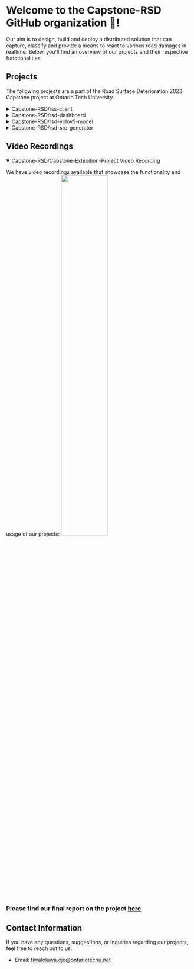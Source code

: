 # Welcome to the Capstone-RSD GitHub organization 👋! 

Our aim is to design, build and deploy a distributed solution that can capture, classify and provide a means to react to various road damages in realtime. Below, you'll find an overview of our projects and their respective functionalities.

## Projects

The following projects are a part of the Road Surface Deterioration 2023 Capstone project at Ontario Tech University.

<details>
  <summary>Capstone-RSD/rss-client</summary>
  
### Capstone-RSD/rss-client

- [Repository](https://github.com/Capstone-RSD/rss-client)
- Description: This Flutter mobile application allows users to capture and upload the road damage encountered to a cloud storage bucket, and simultaenously publish an event to our deployed event streaming platform in the cloud. It includes features such as authentication, and a user-friendly interface.
</details>

<details>
  <summary>Capstone-RSD/rsd-dashboard</summary>

### Capstone-RSD/rsd-dashboard

- [Repository](https://github.com/Capstone-RSD/rsd-dashboard)
- Description: This flutter web application which renders details of the classified Road Conditions on a map along with it location.
</details>

 <details>
  <summary>Capstone-RSD/rsd-yolov5-model</summary>
 
### Capstone-RSD/rsd-yolov5-model

- [Repository](https://github.com/Capstone-RSD/rsd-yolov5-model)
- Description: This Python project focuses on detecting irregularities in road surfaces using computer vision techniques. It includes code for subscribing to events from Apache Kafka event streaming platform, performing infrencing on the image payload, storing the ouput in a graph database, and generating a pin on openstreetmaps for the dashboard application.
</details>

 <details>
  <summary>Capstone-RSD/rsd-src-generator</summary>
 
### Capstone-RSD/rsd-src-generator

- [Repository](https://github.com/Capstone-RSD/rsd-src-generator)
- Description: This project is dedicated to generating source code from a protocol buffer schema. The repository includes an action workflow that will generate the source code and make available to download upon a push to the repository. The current working schema is [rss_schema.proto](https://github.com/Capstone-RSD/rsd-src-generator/blob/main/rss_schema.proto)
</details>

## Video Recordings
<details open>
  <summary>Capstone-RSD/Capstone-Exhibition-Project Video Recording</summary>

We have video recordings available that showcase the functionality and usage of our projects:
[<img src="https://img.youtube.com/vi/XeFbU0Z5jmM/maxresdefault.jpg" width="50%">](https://youtu.be/XeFbU0Z5jmM)
</details>

### Please find our final report on the project [here](https://github.com/Capstone-RSD/.github/blob/5dcef54c67f92570512f1e931794f94d70fab899/Road%20Surface%20Status%20Using%20Machine%20Learning%20Final%20Report.pdf)

## Contact Information

If you have any questions, suggestions, or inquiries regarding our projects, feel free to reach out to us:

- Email: [tiwaloluwa.ojo@ontariotechu.net](mailto:tiwaloluwa.ojo@ontariotechu.net)

